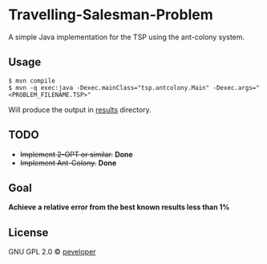 # Travelling-Salesman-Problem
A simple Java implementation for the TSP using the ant-colony system.

## Usage
```
$ mvn compile
$ mvn -q exec:java -Dexec.mainClass="tsp.antcolony.Main" -Dexec.args="<PROBLEM_FILENAME.TSP>"
```
Will produce the output in [results](https://github.com/peveloper/travelling-salesman-problem/tree/master/results) directory.

## TODO
- ~~Implement 2-OPT or similar.~~ **Done**
- ~~Implement Ant-Colony.~~ **Done**

## Goal
**Achieve a relative error from the best known results less than 1%**

## License
GNU GPL 2.0 © [peveloper](https://www.github.com/peveloper)
